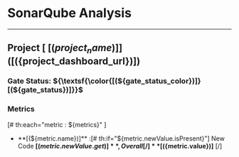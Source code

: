 # SonarQube Analysis

---

## Project [ [(${project_name})] ]([(${project_dashboard_url})])

### Gate Status: ${\textsf{\color{[(${gate_status_color})]}[(${gate_status})]}}$

### Metrics

[# th:each="metric : ${metrics}" ]

- **[(${metric.name})]** :[# th:if="${metric.newValue.isPresent}"] New Code **[(${metric.newValue.get})]**, Overall[/]
  **[(${metric.value})]**
  [/]
